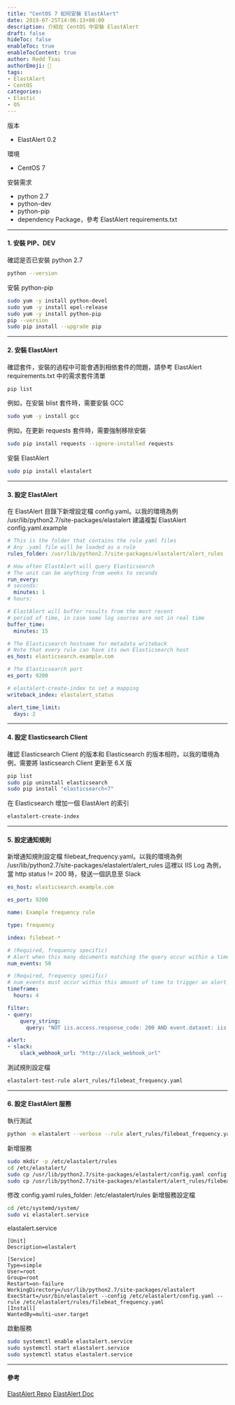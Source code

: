 ```yaml
---
title: "CentOS 7 如何安裝 ElastAlert"
date: 2019-07-25T14:06:13+08:00
description: 介紹在 CentOS 中安裝 ElastAlert
draft: false
hideToc: false
enableToc: true
enableTocContent: true
author: Redd Tsai
authorEmoji: 🐔
tags:
- ElastAlert
- CentOS
categories:
- Elastic
- OS
---
```


<!--more-->

版本
* ElastAlert 0.2

環境
* CentOS 7

安裝需求
* python 2.7
* python-dev
* python-pip
* dependency Package，參考 ElastAlert requirements.txt

* * * *

#### 1. 安裝 PIP、DEV

確認是否已安裝 python 2.7
```bash
python --version
```

安裝 python-pip
```bash
sudo yum -y install python-devel
sudo yum -y install epel-release
sudo yum -y install python-pip
pip --version
sudo pip install --upgrade pip
```

* * * *

#### 2. 安裝 ElastAlert

確認套件，安裝的過程中可能會遇到相依套件的問題，請參考 ElastAlert requirements.txt 中的需求套件清單
```bash
pip list
```
例如，在安裝 blist 套件時，需要安裝 GCC
```bash
sudo yum -y install gcc
```
例如，在更新 requests 套件時，需要強制移除安裝
```bash
sudo pip install requests --ignore-installed requests
```
安裝 ElastAlert
```bash
sudo pip install elastalert
```

* * * *

#### 3. 設定 ElastAlert

在 ElastAlert 目錄下新增設定檔 config.yaml。以我的環境為例 /usr/lib/python2.7/site-packages/elastalert
建議複製 ElastAlert config.yaml.example
```yaml
# This is the folder that contains the rule yaml files
# Any .yaml file will be loaded as a rule
rules_folder: /usr/lib/python2.7/site-packages/elastalert/alert_rules

# How often ElastAlert will query Elasticsearch
# The unit can be anything from weeks to seconds
run_every:
# seconds:
  minutes: 1
# hours:

# ElastAlert will buffer results from the most recent
# period of time, in case some log sources are not in real time
buffer_time:
  minutes: 15

# The Elasticsearch hostname for metadata writeback
# Note that every rule can have its own Elasticsearch host
es_host: elasticsearch.example.com

# The Elasticsearch port
es_port: 9200

# elastalert-create-index to set a mapping
writeback_index: elastalert_status

alert_time_limit:
  days: 2
```

* * * *

#### 4. 設定 Elasticsearch Client

確認 Elasticsearch Client 的版本和 Elasticsearch 的版本相符。以我的環境為例，需要將 lasticsearch Client 更新至 6.X 版
```bash
pip list
sudo pip uninstall elasticsearch
sudo pip install "elasticsearch<7"
```
在 Elasticsearch 增加一個 ElastAlert 的索引
```bash
elastalert-create-index
```

* * * *

#### 5. 設定通知規則

新增通知規則設定檔 filebeat_frequency.yaml。以我的環境為例 /usr/lib/python2.7/site-packages/elastalert/alert_rules
這裡以 IIS Log 為例，當 http status != 200 時，發送一個訊息至 Slack
```yaml
es_host: elasticsearch.example.com

es_port: 9200

name: Example frequency rule

type: frequency

index: filebeat-*

# (Required, frequency specific)
# Alert when this many documents matching the query occur within a timeframe
num_events: 50

# (Required, frequency specific)
# num_events must occur within this amount of time to trigger an alert
timeframe:
  hours: 4

filter:
- query:
    query_string:
      query: "NOT iis.access.response_code: 200 AND event.dataset: iis.access"

alert:
- slack:
    slack_webhook_url: "http://slack_webhook_url"
```
測試規則設定檔
```bash
elastalert-test-rule alert_rules/filebeat_frequency.yaml
```

* * * *

#### 6. 設定 ElastAlert 服務

執行測試
```bash
python -m elastalert --verbose --rule alert_rules/filebeat_frequency.yaml
```
新增服務
```bash
sudo mkdir -p /etc/elastalert/rules
cd /etc/elastalert/
sudo cp /usr/lib/python2.7/site-packages/elastalert/config.yaml config.yaml
sudo cp /usr/lib/python2.7/site-packages/elastalert/alert_rules/filebeat_frequency.yaml rules/filebeat_frequency.yaml
```
修改 config.yaml
rules_folder: /etc/elastalert/rules
新增服務設定檔
```bash
cd /etc/systemd/system/
sudo vi elastalert.service
```
elastalert.service
```text
[Unit]
Description=elastalert

[Service]
Type=simple
User=root
Group=root
Restart=on-failure
WorkingDirectory=/usr/lib/python2.7/site-packages/elastalert
ExecStart=/usr/bin/elastalert --config /etc/elastalert/config.yaml --rule /etc/elastalert/rules/filebeat_frequency.yaml
[Install]
WantedBy=multi-user.target
```

啟動服務

```bash
sudo systemctl enable elastalert.service
sudo systemctl start elastalert.service
sudo systemctl status elastalert.service
```

* * * *

#### 參考

[ElastAlert Repo](https://github.com/Yelp/elastalert)
[ElastAlert Doc](https://elastalert.readthedocs.io/en/latest/)
